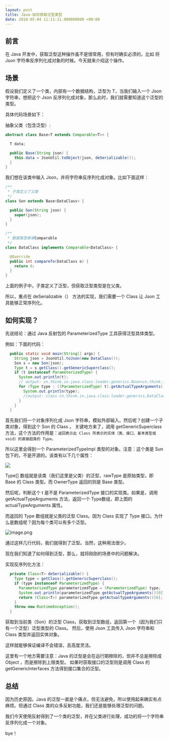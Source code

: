 ```yaml
---
layout: post
title: Java-如何获取泛型类型
date: 2018-05-04 11:11:11.000000000 +09:00
---
```

## 前言

在 Java 开发中，获取泛型这种操作虽不是很常用，但有时确实必须的，比如 将Json 字符串反序列化成对象的时候。今天就来介绍这个操作。

## 场景

假设我们定义了一个类，内部有一个数据结构，泛型为 T，当我们输入一个 Json 字符串，想把这个 Json 反序列化成对象，那么此时，我们就需要知道这个泛型的类型。

具体代码场景如下：

抽象父类（包含泛型）:

```java
abstract class Base<T extends Comparable<T>> {

  T data;

  public Base(String json) {
    this.data = JsonUtil.toObject(json, deSerializable());
  }
}
```

我们想在该类中输入 Json，并将字符串反序列化成对象。比如下面这样：

```java
/**
 * 子类定义了父类
 */
class Son extends Base<DataClass> {

  public Son(String json) {
    super(json);
  }
}

/**
 * 数据类型继承Comparable
 */
class DataClass implements Comparable<DataClass> {

  @Override
  public int compareTo(DataClass o) {
    return 0;
  }
}
```


上面的例子中，子类定义了泛型，但获取泛型类型是在父类。


所以，重点在 deSerializable（） 方法的实现，我们需要一个 Class<T> 让 Json 工具能够正常序列化。

## 如何实现？

先说结论：通过 Java 反射包的 ParameterizedType 工具获得泛型具体类型。

例如：下面的代码：

```java
  public static void main(String[] args) {
    String json = JsonUtil.toJson(new DataClass());
    Son s = new Son(json);
    Type t = s.getClass().getGenericSuperclass();
    if (t instanceof ParameterizedType) {
      System.out.println(t);
      // output: cn.think.in.java.clazz.loader.generics.Base<cn.think.in.java.clazz.loader.generics.DataClass>
      for (Type type : ((ParameterizedType) t).getActualTypeArguments()) {
        System.out.println(type);
        //output: class cn.think.in.java.clazz.loader.generics.DataClass
      }
    }
  }
```

首先我们将一个对象序列化成 Json 字符串，模拟外部输入。然后呢？创建一个子类对象，得到这个 Son 的 Class 。
关键地方来了，调用 getGenericSuperclass 方法，这个方法的作用是：`返回表示此 Class 所表示的实体（类、接口、基本类型或 void）的直接超类的 Type。`

所以这里会得到一个 ParameterizedTypeImpl 类型的对象。注意：这个类是 Sun 包下的，不是开源的。该类有以下几个属性：

![](https://upload-images.jianshu.io/upload_images/4236553-4f60a84bee81d18f.png?imageMogr2/auto-orient/strip%7CimageView2/2/w/1240)

Type[] 数组就是该类（我们这里是父类）的泛型，rawType 是原始类型，即 Base  的 Class 类型。而 OwnerType 返回的则是 Base 类型。

然后呢，判断这个 t 是不是 ParameterizedType 接口的实现类。如果是，调用 getActualTypeArguments 方法，返回一个 Type数组，即上图的 actualTypeArguments 属性。

而返回的 Type 数组就是父类的泛型 Class。因为 Class 实现了  Type 接口。为什么是数组呢？因为每个类可以有多个泛型。

![image.png](https://upload-images.jianshu.io/upload_images/4236553-e704390e0702f436.png?imageMogr2/auto-orient/strip%7CimageView2/2/w/1240)


通过这样几行代码，我们就得到了泛型。当然，这种用法很少。

现在我们知道了如何得到泛型，那么，就将刚刚的场景中的问题解决。

实现反序列化方法：

```java
  private Class<T> deSerializable() {
    Type type = getClass().getGenericSuperclass();
    if (type instanceof ParameterizedType) {
      ParameterizedType parameterizedType = (ParameterizedType) type;
      System.out.println(parameterizedType.getActualTypeArguments()[0]);
      return (Class<T>) parameterizedType.getActualTypeArguments()[0];
    }
    throw new RuntimeException();
  }
```

获取到当前类（Son）的泛型 Class，获取到泛型数组，返回第一个（因为我们只有一个泛型）泛型类型的 Class<T>。
然后，使用 Json 工具传入 Json 字符串和 Class<T> 类型并返回实体对象。

这样就能够保证编译不会错误，且高度灵活。

这里有一个地方需要注意：Java 的泛型是会在运行期擦除的，但并不总是擦除成 Object ，而是擦除到上限类型。
如果时获取接口的泛型则是调用 Class 的 getGenericInterfaces 方法得到接口集合的泛型。

## 总结

因为历史原因，Java 的泛型一直是个痛点，但无法避免，所以使用起来确实有点麻烦。但通过 Class 类的众多反射功能，我们还是能够处理泛型的问题。

我们今天使用反射得到了一个类的泛型，并在父类进行处理，成功的将一个字符串反序列化成一个对象。

bye！





